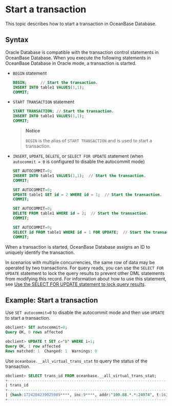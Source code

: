 # Start a transaction

This topic describes how to start a transaction in OceanBase Database.

## Syntax

Oracle Database is compatible with the transaction control statements in OceanBase Database. When you execute the following statements in OceanBase Database in Oracle mode, a transaction is started.

* `BEGIN` statement

   ```sql
   BEGIN;      // Start the transaction.
   INSERT INTO table1 VALUES(1,1);  
   COMMIT;
   ```

* `START TRANSACTION` statement

   ```sql
   START TRANSACTION; // Start the transaction.
   INSERT INTO table1 VALUES(1,1);  
   COMMIT;
   ```

   > **Notice**
   >
   > `BEGIN` is the alias of `START TRANSACTION` and is used to start a transaction.

* `INSERT`, `UPDATE`, `DELETE`, or `SELECT FOR UPDATE` statement (when `autocommit = 0` is configured to disable the autocommit mode)

   ```sql
   SET AUTOCOMMIT=0;
   INSERT INTO table1 VALUES(1,1);  // Start the transaction.
   COMMIT;

   SET AUTOCOMMIT=0;
   UPDATE table1 SET id = 2 WHERE id = 1;  // Start the transaction.
   COMMIT;

   SET AUTOCOMMIT=0;
   DELETE FROM table1 WHERE id = 2;  // Start the transaction.
   COMMIT;

   SET AUTOCOMMIT=0;
   SELECT id FROM table1 WHERE id = 1 FOR UPDATE;  // Start the transaction.
   COMMIT;
   ```

When a transaction is started, OceanBase Database assigns an ID to uniquely identify the transaction.

In scenarios with multiple concurrencies, the same row of data may be operated by two transactions. For query reads, you can use the `SELECT FOR UPDATE` statement to lock the query results to prevent other DML statements from modifying this record. For information about how to use this statement, see [Use the SELECT FOR UPDATE statement to lock query results](../../4.Query-table-data/09.Use-operators-and-functions-in-queries/10.lock-query-result-select-for-update.md).

Example: Start a transaction
------------------------------

Use `SET autocommit=0` to disable the autocommit mode and then use `UPDATE` to start a transaction.

```sql
obclient> SET autocommit=0;
Query OK, 0 rows affected

obclient> UPDATE t SET c="b" WHERE i=1;
Query OK, 1 row affected
Rows matched: 1  Changed: 1  Warnings: 0
```

Use `oceanbase.__all_virtual_trans_stat` to query the status of the transaction.

```sql
obclient> SELECT trans_id FROM oceanbase.__all_virtual_trans_stat;
+-----------------------------------------------------------------------------------------+
| trans_id                                                                                |
+-----------------------------------------------------------------------------------------+
| {hash:1724204239025989****, inc:9****, addr:"100.88.*.*:24974", t:163263662353****} |
+-----------------------------------------------------------------------------------------+
```
